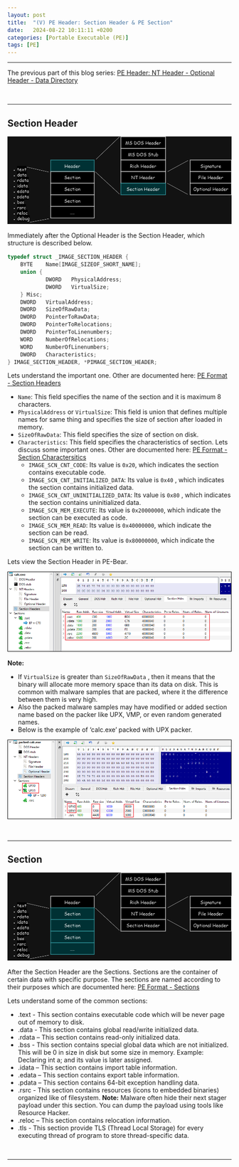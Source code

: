 ```yaml
---
layout:	post
title:  "(V) PE Header: Section Header & PE Section"
date:   2024-08-22 10:11:11 +0200
categories: [Portable Executable (PE)]
tags: [PE]
---
```


---

The previous part of this blog series: [PE Header: NT Header - Optional Header - Data Directory](https://venuschhantel.com.np/posts/File_Format-PE-Header-III/)

<br>

---

## Section Header

![PE Illustration](/images/2024-08-23-File_Format-PE-Header-Section/1.png)

Immediately after the Optional Header is the Section Header, which structure is described below.

```c
typedef struct _IMAGE_SECTION_HEADER {
    BYTE    Name[IMAGE_SIZEOF_SHORT_NAME];
    union {
            DWORD   PhysicalAddress;
            DWORD   VirtualSize; 
    } Misc;
    DWORD   VirtualAddress;
    DWORD   SizeOfRawData;
    DWORD   PointerToRawData;
    DWORD   PointerToRelocations;
    DWORD   PointerToLinenumbers;
    WORD    NumberOfRelocations;
    WORD    NumberOfLinenumbers;
    DWORD   Characteristics;
} IMAGE_SECTION_HEADER, *PIMAGE_SECTION_HEADER;
```

Lets understand the important one. Other are documented here: [PE Format - Section Headers](https://learn.microsoft.com/en-us/windows/win32/debug/pe-format#section-table-section-headers)

- `Name`: This field specifies the name of the section and it is maximum 8 characters.
- `PhysicalAddress` or `VirtualSize`: This field is union that defines multiple names for same thing and specifies the size of section after loaded in memory.
- `SizeOfRawData`: This field specifies the size of section on disk.
- `Characteristics`: This field specifies the characteristics of section. Lets discuss some important ones. Other are documented here: [PE Format - Section Charactersitics](https://learn.microsoft.com/en-us/windows/win32/debug/pe-format#section-flags)
    - `IMAGE_SCN_CNT_CODE`: Its value is `0x20`, which indicates the section contains executable code.
    - `IMAGE_SCN_CNT_INITIALIZED_DATA`: Its value is `0x40` , which indicates the section contains initialized data.
    - `IMAGE_SCN_CNT_UNINITIALIZED_DATA`: Its value is `0x80` , which indicates the section contains uninitialized data.
    - `IMAGE_SCN_MEM_EXECUTE`: Its value is `0x20000000`, which indicate the section can be executed as code.
    - `IMAGE_SCN_MEM_READ`:  Its value is `0x40000000`, which indicate the section can be read.
    - `IMAGE_SCN_MEM_WRITE`: Its value is `0x80000000`, which indicate the section can be written to.


Lets view the Section Header in PE-Bear.

![PE Bear](/images/2024-08-23-File_Format-PE-Header-Section/2.png)

**Note:** 

- If `VirtualSize` is greater than `SizeOfRawData` , then it means that the binary will allocate more memory space than its data on disk. This is common with malware samples that are packed, where it the difference between them is very high.
- Also the packed malware samples may have modified or added section name  based on the packer like UPX, VMP, or even random generated names.
- Below is the example of ‘calc.exe’ packed with UPX packer.

![PE Bear](/images/2024-08-23-File_Format-PE-Header-Section/3.png)

<br>

---

## Section

![PE Illustration](/images/2024-08-23-File_Format-PE-Header-Section/4.png)

After the Section Header are the Sections. Sections are the container of certain data with specific purpose. The sections are named according to their purposes which are documented here: [PE Format - Sections](https://learn.microsoft.com/en-us/windows/win32/debug/pe-format#special-sections) 

Lets understand some of the common sections:

- .text - This section contains executable code which will be never page out of memory to disk.
- .data - This section contains global read/write initialized data.
- .rdata – This section contains read-only initialized data.
- .bss - This section contains special global data which are not initialized.  This will be 0 in size in disk but some size in memory. Example: Declaring int a; and its value is later assigned.
- .idata – This section contains import table information.
- .edata – This section contains export table information.
- .pdata – This section contains 64-bit exception handling data.
- .rsrc - This section contains resources (icons to embedded binaries) organized like of filesystem. **Note:** Malware often hide their next stager payload under this section. You can dump the payload using tools like Resource Hacker.
- .reloc – This section contains relocation information.
- .tls - This section provide TLS (Thread Local Storage) for every executing thread of program to store thread-specific data.

<br>

---